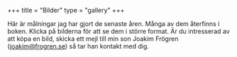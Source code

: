 +++
title = "Bilder"
type = "gallery"
+++

Här är målningar jag har gjort de senaste åren. Många av dem återfinns i boken. Klicka på bilderna för att se dem i större format. Är du intresserad av att köpa en bild, skicka ett mejl till min son Joakim Frögren (joakim@frogren.se) så tar han kontakt med dig.
